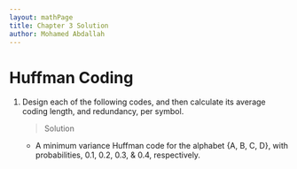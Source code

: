 ```yaml
---
layout: mathPage
title: Chapter 3 Solution
author: Mohamed Abdallah
---
```

# Huffman Coding

1. Design each of the following codes, and then calculate its average coding length, and redundancy, per symbol.

    > Solution

    - A minimum variance Huffman code for the alphabet {A, B, C, D}, with probabilities, 0.1, 0.2, 0.3, & 0.4, respectively.